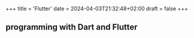 +++
title = 'Flutter'
date = 2024-04-03T21:32:48+02:00
draft = false
+++

## programming with Dart and Flutter
